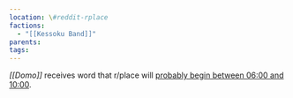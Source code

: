 ```yaml
---
location: \#reddit-rplace
factions:
  - "[[Kessoku Band]]"
parents: 
tags: 
---
```

*[[Domo]]* receives word that r/place will [probably begin between 06:00 and 10:00](https://discord.com/channels/1093664259273130084/1131230952119615600/1131479073365962833).
